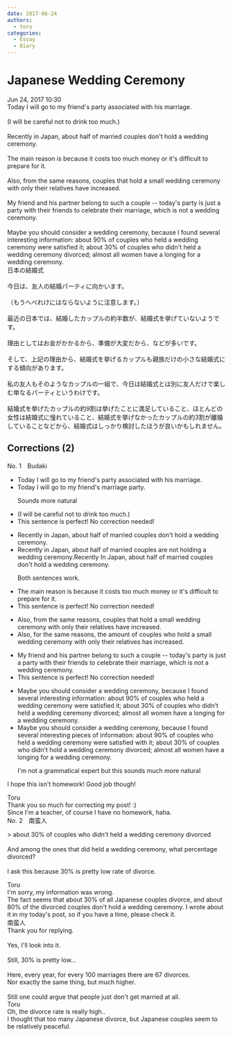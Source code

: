 ```yaml
---
date: 2017-06-24
authors:
  - toru
categories:
  - Essay
  - Diary
---
```


<h1 id="subject_show">Japanese Wedding Ceremony</h1>
<div class="date">Jun 24, 2017 10:30</div>
<div id="post"><div id="body_show_ori">
Today I will go to my friend's party associated with his marriage.<br/><br/>(I will be careful not to drink too much.)<br/><br/>Recently in Japan, about half of married couples don't hold a wedding ceremony.<br/><br/>The main reason is because it costs too much money or it's difficult to prepare for it.<br/><br/>Also, from the same reasons, couples that hold a small wedding ceremony with only their relatives have increased.<br/><br/>My friend and his partner belong to such a couple -- today's party is just a party with their friends to celebrate their marriage, which is not a wedding ceremony.<br/><br/>Maybe you should consider a wedding ceremony, because I found several interesting information: about 90% of couples who held a wedding ceremony were satisfied it; about 30% of couples who didn't held a wedding ceremony divorced; almost all women have a longing for a wedding ceremony.
</div></div>

<!-- more -->

<div id="post_ja"><div id="body_show_mo">
日本の結婚式<br/><br/>今日は、友人の結婚パーティに向かいます。<br/><br/>（もうへべれけにはならないように注意します。）<br/><br/>最近の日本では、結婚したカップルの約半数が、結婚式を挙げていないようです。<br/><br/>理由としてはお金がかかるから、準備が大変だから、などが多いです。<br/><br/>そして、上記の理由から、結婚式を挙げるカップルも親族だけの小さな結婚式にする傾向があります。<br/><br/>私の友人もそのようなカップルの一組で、今日は結婚式とは別に友人だけで楽しむ単なるパーティというわけです。<br/><br/>結婚式を挙げたカップルの約9割は挙げたことに満足していること、ほとんどの女性は結婚式に憧れていること、結婚式を挙げなかったカップルの約3割が離婚していることなどから、結婚式はしっかり検討したほうが良いかもしれません。
</div></div>

## Corrections (2)
<div id="block"><div class="first_name"> No. 1　<span class="just_name">Budaki</span></div><div id="block2">
<ul class="correction_field">
<li class="incorrect">Today I will go to my friend's party associated with his marriage.</li>
<li class="corrected correct">
Today I will go to my friend's marriage party.
<p class="correction_comment">Sounds more natural</p>
</li>
</ul>
<ul class="correction_field">
<li class="incorrect">(I will be careful not to drink too much.)</li>
<li class="corrected perfect">This sentence is perfect! No correction needed!</li>
</ul>
<ul class="correction_field">
<li class="incorrect">Recently in Japan, about half of married couples don't hold a wedding ceremony.</li>
<li class="corrected correct">
Recently in Japan, about half of married couples <span class="f_blue">are not holding</span> a wedding ceremony.<span class="sline">Recently</span> In Japan, about half of married couples don't hold a wedding ceremony.
<p class="correction_comment">Both sentences work.</p>
</li>
</ul>
<ul class="correction_field">
<li class="incorrect">The main reason is because it costs too much money or it's difficult to prepare for it.</li>
<li class="corrected perfect">This sentence is perfect! No correction needed!</li>
</ul>
<ul class="correction_field">
<li class="incorrect">Also, from the same reasons, couples that hold a small wedding ceremony with only their relatives have increased.</li>
<li class="corrected correct">
Also, <span class="f_blue">for </span>the same reasons, <span class="f_blue">the amount of</span> couples <span class="f_blue">who </span>hold a small wedding ceremony with only their relatives <span class="f_blue">has</span> increased.
</li>
</ul>
<ul class="correction_field">
<li class="incorrect">My friend and his partner belong to such a couple -- today's party is just a party with their friends to celebrate their marriage, which is not a wedding ceremony.</li>
<li class="corrected perfect">This sentence is perfect! No correction needed!</li>
</ul>
<ul class="correction_field">
<li class="incorrect">Maybe you should consider a wedding ceremony, because I found several interesting information: about 90% of couples who held a wedding ceremony were satisfied it; about 30% of couples who didn't held a wedding ceremony divorced; almost all women have a longing for a wedding ceremony.</li>
<li class="corrected correct">
Maybe you should consider a wedding ceremony, because I found several interesting <span class="f_blue">pieces of</span> information: about 90% of couples who held a wedding ceremony were satisfied <span class="f_blue">with</span> it; about 30% of couples who didn't h<span class="f_blue">ol</span>d a wedding ceremony divorced; almost all women have a longing for a wedding ceremony.
<p class="correction_comment">I'm not a grammatical expert but this sounds much more natural</p>
</li>
</ul>
<p class="comment_small">
 I hope this isn't homework! Good job though!
</p>

</div><div class="name"><span class="just_name">Toru</span><br>
Thank you so much for correcting my post! :)<br/>Since I'm a teacher, of course I have no homework, haha.
</div>
</div>
<div id="block"><div class="first_name"> No. 2　<span class="just_name">南蛮人</span></div><div id="block2">
<p class="comment_small">
 &gt; about 30% of couples who didn't held a wedding ceremony divorced
 <br/>
 <br/>
 And among the ones that did held a wedding ceremony, what percentage divorced?
 <br/>
 <br/>
 I ask this because 30% is pretty low rate of divorce.
</p>

</div><div class="name"><span class="just_name">Toru</span><br>
I'm sorry, my information was wrong.<br/>The fact seems that about 30% of all Japanese couples divorce, and about 80% of the divorced couples don't hold a wedding ceremony. I wrote about it in my today's post, so if you have a time, please check it.
</div>
<div class="name"><span class="just_name">南蛮人</span><br>
Thank you for replying.<br/><br/>Yes, I'll look into it.<br/><br/>Still, 30% is pretty low...<br/><br/>Here, every year, for every 100 marriages there are 67 divorces.<br/>Nor exactly the same thing, but much higher.<br/><br/>Still one could argue that people just don't get married at all.
</div>
<div class="name"><span class="just_name">Toru</span><br>
Oh, the divorce rate is really high..<br/>I thought that too many Japanese divorce, but Japanese couples seem to be relatively peaceful.
</div>
</div>
